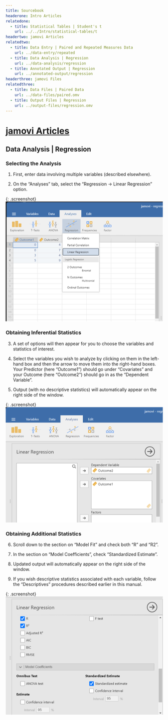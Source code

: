 ```yaml
---
title: Sourcebook
headerone: Intro Articles
relatedone:
  - title: Statistical Tables | Student's t
    url: ../../Intro/statistical-tables/t
headertwo: jamovi Articles
relatedtwo:
  - title: Data Entry | Paired and Repeated Measures Data
    url: ../data-entry/repeated
  - title: Data Analysis | Regression
    url: ../data-analysis/regression
  - title: Annotated Output | Regression
    url: ../annotated-output/regression
headerthree: jamovi Files
relatedthree:
  - title: Data Files | Paired Data
    url: ../data-files/paired.omv
  - title: Output Files | Regression
    url: ../output-files/regression.omv
---
```


# [jamovi Articles](../index.md)

## Data Analysis | Regression

### Selecting the Analysis 

1.	First, enter data involving multiple variables (described elsewhere). 

2.	On the “Analyses” tab, select the “Regression -> Linear Regression” option.

{: .screenshot}
![Screenshot for selecting analysis](regression1.png)

### Obtaining Inferential Statistics

3. A set of options will then appear for you to choose the variables and statistics of interest.

4. Select the variables you wish to analyze by clicking on them in the left-hand box and then the arrow to move them into the right-hand boxes. Your Predictor (here “Outcome1”) should go under “Covariates” and your Outcome (here “Outcome2”) should go in as the “Dependent Variable”. 

5. Output (with no descriptive statistics) will automatically appear on the right side of the window. 

{: .screenshot}
![Screenshot for obtaining inferentials](regression2.png)

### Obtaining Additional Statistics

6. Scroll down to the section on “Model Fit” and check both “R” and “R2”.

7. In the section on “Model Coefficients”, check “Standardized Estimate”.

8. Updated output will automatically appear on the right side of the window.

9. If you wish descriptive statistics associated with each variable, follow the “Descriptives” procedures described earlier in this manual.

{: .screenshot}
![Screenshot for obtaining additional statistics](regression3.png)
